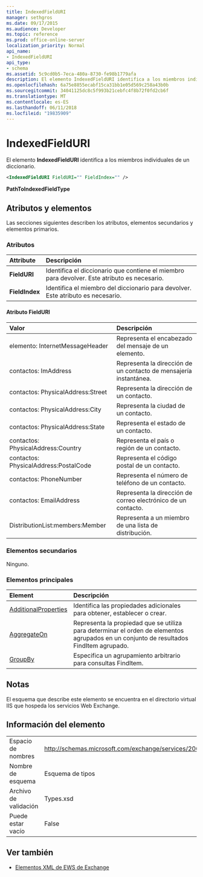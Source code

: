 ```yaml
---
title: IndexedFieldURI
manager: sethgros
ms.date: 09/17/2015
ms.audience: Developer
ms.topic: reference
ms.prod: office-online-server
localization_priority: Normal
api_name:
- IndexedFieldURI
api_type:
- schema
ms.assetid: 5c9cd0b5-7eca-480a-8730-fe98b1779afa
description: El elemento IndexedFieldURI identifica a los miembros individuales de un diccionario.
ms.openlocfilehash: 6a75e8855ecabf15ca31bb1e05d569c258a43b0b
ms.sourcegitcommit: 34041125dc8c5f993b21cebfc4f8b72f0fd2cb6f
ms.translationtype: MT
ms.contentlocale: es-ES
ms.lasthandoff: 06/11/2018
ms.locfileid: "19835909"
---
```

# <a name="indexedfielduri"></a>IndexedFieldURI

El elemento **IndexedFieldURI** identifica a los miembros individuales de un diccionario. 
  
```xml
<IndexedFieldURI FieldURI="" FieldIndex="" />
```

 **PathToIndexedFieldType**
## <a name="attributes-and-elements"></a>Atributos y elementos

Las secciones siguientes describen los atributos, elementos secundarios y elementos primarios.
  
### <a name="attributes"></a>Atributos

|**Attribute**|**Descripción**|
|:-----|:-----|
|**FieldURI** <br/> |Identifica el diccionario que contiene el miembro para devolver. Este atributo es necesario.  <br/> |
|**FieldIndex** <br/> |Identifica el miembro del diccionario para devolver. Este atributo es necesario.  <br/> |
   
#### <a name="fielduri-attribute"></a>Atributo FieldURI

|**Valor**|**Descripción**|
|:-----|:-----|
|elemento: InternetMessageHeader  <br/> |Representa el encabezado del mensaje de un elemento.  <br/> |
|contactos: ImAddress  <br/> |Representa la dirección de un contacto de mensajería instantánea.  <br/> |
|contactos: PhysicalAddress:Street  <br/> |Representa la dirección de un contacto.  <br/> |
|contactos: PhysicalAddress:City  <br/> |Representa la ciudad de un contacto.  <br/> |
|contactos: PhysicalAddress:State  <br/> |Representa el estado de un contacto.  <br/> |
|contactos: PhysicalAddress:Country  <br/> |Representa el país o región de un contacto.  <br/> |
|contactos: PhysicalAddress:PostalCode  <br/> |Representa el código postal de un contacto.  <br/> |
|contactos: PhoneNumber  <br/> |Representa el número de teléfono de un contacto.  <br/> |
|contactos: EmailAddress  <br/> |Representa la dirección de correo electrónico de un contacto.  <br/> |
|DistributionList:members:Member  <br/> |Representa a un miembro de una lista de distribución.  <br/> |
   
### <a name="child-elements"></a>Elementos secundarios

Ninguno.
  
### <a name="parent-elements"></a>Elementos principales

|**Element**|**Descripción**|
|:-----|:-----|
|[AdditionalProperties](additionalproperties.md) <br/> |Identifica las propiedades adicionales para obtener, establecer o crear.  <br/> |
|[AggregateOn](aggregateon.md) <br/> |Representa la propiedad que se utiliza para determinar el orden de elementos agrupados en un conjunto de resultados FindItem agrupado.  <br/> |
|[GroupBy](groupby.md) <br/> |Especifica un agrupamiento arbitrario para consultas FindItem.  <br/> |
   
## <a name="remarks"></a>Notas

El esquema que describe este elemento se encuentra en el directorio virtual IIS que hospeda los servicios Web Exchange.
  
## <a name="element-information"></a>Información del elemento

|||
|:-----|:-----|
|Espacio de nombres  <br/> |http://schemas.microsoft.com/exchange/services/2006/types  <br/> |
|Nombre de esquema  <br/> |Esquema de tipos  <br/> |
|Archivo de validación  <br/> |Types.xsd  <br/> |
|Puede estar vacío  <br/> |False  <br/> |
   
## <a name="see-also"></a>Ver también



- [Elementos XML de EWS de Exchange](ews-xml-elements-in-exchange.md)

